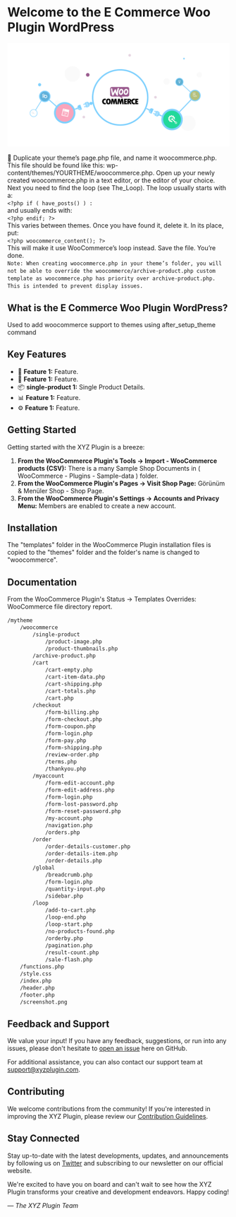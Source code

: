 # Welcome to the E Commerce Woo Plugin WordPress

![Plugin Logo](plugin_logo.png)

👋 Duplicate your theme’s page.php file, and name it woocommerce.php. This file should be found like this: wp-content/themes/YOURTHEME/woocommerce.php. Open up your newly created woocommerce.php in a text editor, or the editor of your choice. <br />
Next you need to find the loop (see The_Loop). The loop usually starts with a: <br />
`<?php if ( have_posts() ) :` <br />
and usually ends with: <br />
`<?php endif; ?>` <br />
This varies between themes. Once you have found it, delete it. In its place, put: <br />
`<?php woocommerce_content(); ?>` <br />
This will make it use WooCommerce’s loop instead. Save the file. You’re done. <br />
`Note: When creating woocommerce.php in your theme’s folder, you will not be able to override the woocommerce/archive-product.php custom template as woocommerce.php has priority over archive-product.php. This is intended to prevent display issues.`

## What is the E Commerce Woo Plugin WordPress?

Used to add woocommerce support to themes using after_setup_theme command

## Key Features

- 🚀 **Feature 1:** Feature.
- 🎨 **Feature 1:** Feature.
- 📦 **single-product 1:** Single Product Details.
- 📊 **Feature 1:** Feature.
- ⚙️ **Feature 1:** Feature.

## Getting Started

Getting started with the XYZ Plugin is a breeze:

1. **From the WooCommerce Plugin's Tools -> Import - WooCommerce products (CSV):** There is a many Sample Shop Documents in ( WooCommerce - Plugins - Sample-data ) folder.
2. **From the WooCommerce Plugin's Pages -> Visit Shop Page:** Görünüm & Menüler Shop - Shop Page.
3. **From the WooCommerce Plugin's Settings -> Accounts and Privacy Menu:** Members are enabled to create a new account.

## Installation

The "templates" folder in the WooCommerce Plugin installation files is copied to the "themes" folder and the folder's name is changed to "woocommerce".

## Documentation

From the WooCommerce Plugin's Status -> Templates Overrides: WooCommerce file directory report.
```
/mytheme
    /woocommerce
        /single-product
            /product-image.php
            /product-thumbnails.php
        /archive-product.php
        /cart
            /cart-empty.php
            /cart-item-data.php
            /cart-shipping.php
            /cart-totals.php
            /cart.php
        /checkout
            /form-billing.php
            /form-checkout.php
            /form-coupon.php
            /form-login.php
            /form-pay.php
            /form-shipping.php
            /review-order.php
            /terms.php
            /thankyou.php
        /myaccount
            /form-edit-account.php
            /form-edit-address.php
            /form-login.php
            /form-lost-password.php
            /form-reset-password.php
            /my-account.php
            /navigation.php
            /orders.php
        /order
            /order-details-customer.php
            /order-details-item.php
            /order-details.php
        /global
            /breadcrumb.php
            /form-login.php
            /quantity-input.php
            /sidebar.php
        /loop
            /add-to-cart.php
            /loop-end.php
            /loop-start.php
            /no-products-found.php
            /orderby.php
            /pagination.php
            /result-count.php
            /sale-flash.php
    /functions.php
    /style.css
    /index.php
    /header.php
    /footer.php
    /screenshot.png
```

## Feedback and Support

We value your input! If you have any feedback, suggestions, or run into any issues, please don't hesitate to [open an issue](../../issues) here on GitHub.

For additional assistance, you can also contact our support team at support@xyzplugin.com.

## Contributing

We welcome contributions from the community! If you're interested in improving the XYZ Plugin, please review our [Contribution Guidelines](contributing.md).

## Stay Connected

Stay up-to-date with the latest developments, updates, and announcements by following us on [Twitter](https://twitter.com/xyzplugin) and subscribing to our newsletter on our official website.

We're excited to have you on board and can't wait to see how the XYZ Plugin transforms your creative and development endeavors. Happy coding!

*— The XYZ Plugin Team*

